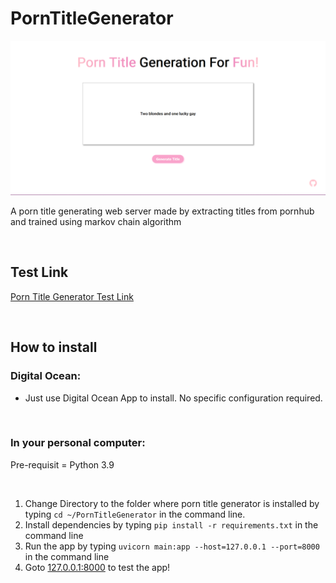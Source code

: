 # PornTitleGenerator

![img](https://github.com/daeisbae/PornTitleGenerator/blob/main/samples/porn-generation.png)

A porn title generating web server made by extracting titles from pornhub and trained using markov chain algorithm

<br>

## Test Link

[Porn Title Generator Test Link](https://porn-title-generator-rkpc8.ondigitalocean.app/)

<br>

## How to install
### Digital Ocean: 
- Just use Digital Ocean App to install. No specific configuration required.

<br>

### In your personal computer:
Pre-requisit = Python 3.9

<br>

1. Change Directory to the folder where porn title generator is installed by typing `cd ~/PornTitleGenerator` in the command line.
2. Install dependencies by typing `pip install -r requirements.txt` in the command line
3. Run the app by typing `uvicorn main:app --host=127.0.0.1 --port=8000` in the command line
4. Goto [127.0.0.1:8000](http://127.0.0.1:8000) to test the app!
